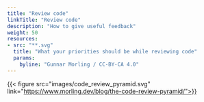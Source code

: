 ```yaml
---
title: "Review code"
linkTitle: "Review code"
description: "How to give useful feedback"
weight: 50
resources:
- src: "**.svg"
  title: "What your priorities should be while reviewing code"
  params:
    byline: "Gunnar Morling / CC-BY-CA 4.0"
---
```


{{< figure src="images/code_review_pyramid.svg" link="https://www.morling.dev/blog/the-code-review-pyramid/">}}
